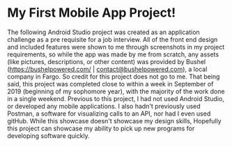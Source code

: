 # My First Mobile App Project!
The following Android Studio project was created as an application challenge as a pre requisite for a job interview. All of the front end design and included features were shown to me through screenshots in my project requirements, so while the app was made by me from scratch, any assets (like pictures, descriptions, or other content) was provided by Bushel (https://bushelpowered.com/  |  contact@bushelpowered.com), a local company in Fargo. So credit for this project does not go to me. That being said, this project was completed close to within a week in September of 2019 (beginning of my sophomore year), with the majority of the work done in a single weekend. Previous to this project, I had not used Android Studio, or developed any mobile applications. I also hadn't previously used Postman, a software for visualizing calls to an API, nor had I even used gitHub. While this showcase doesn't showcase my design skills, Hopefully this project can showcase my ability to pick up new programs for developing software quickly. 
